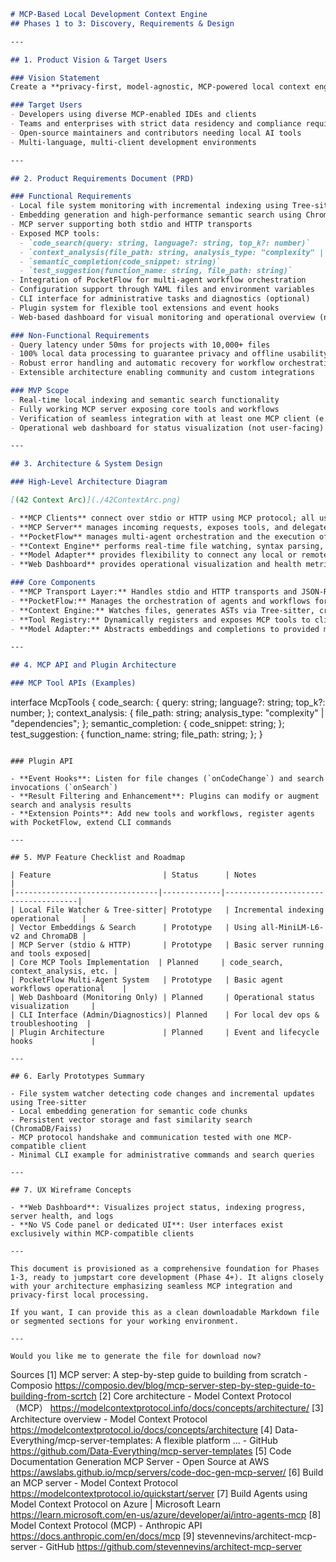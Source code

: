 ```markdown
# MCP-Based Local Development Context Engine  
## Phases 1 to 3: Discovery, Requirements & Design  

---

## 1. Product Vision & Target Users

### Vision Statement  
Create a **privacy-first, model-agnostic, MCP-powered local context engine** that connects transparently with any MCP-compatible IDE client or tool (such as Roocode, Cline, Cursor, Claude Desktop). This system delivers expressive code understanding, fast semantic search, and context-aware developer tooling, while strictly maintaining all data and processing locally. User interaction is through their chosen MCP client; no direct chatting with the server is required.

### Target Users  
- Developers using diverse MCP-enabled IDEs and clients  
- Teams and enterprises with strict data residency and compliance requirements  
- Open-source maintainers and contributors needing local AI tools  
- Multi-language, multi-client development environments  

---

## 2. Product Requirements Document (PRD)

### Functional Requirements  
- Local file system monitoring with incremental indexing using Tree-sitter  
- Embedding generation and high-performance semantic search using ChromaDB or Faiss  
- MCP server supporting both stdio and HTTP transports  
- Exposed MCP tools:  
  - `code_search(query: string, language?: string, top_k?: number)`  
  - `context_analysis(file_path: string, analysis_type: "complexity" | "dependencies")`  
  - `semantic_completion(code_snippet: string)`  
  - `test_suggestion(function_name: string, file_path: string)`  
- Integration of PocketFlow for multi-agent workflow orchestration  
- Configuration support through YAML files and environment variables  
- CLI interface for administrative tasks and diagnostics (optional)  
- Plugin system for flexible tool extensions and event hooks  
- Web-based dashboard for visual monitoring and operational overview (no user interaction)  

### Non-Functional Requirements  
- Query latency under 50ms for projects with 10,000+ files  
- 100% local data processing to guarantee privacy and offline usability  
- Robust error handling and automatic recovery for workflow orchestration and tool calls  
- Extensible architecture enabling community and custom integrations  

### MVP Scope  
- Real-time local indexing and semantic search functionality  
- Fully working MCP server exposing core tools and workflows  
- Verification of seamless integration with at least one MCP client (e.g., Cursor, Claude Desktop)  
- Operational web dashboard for status visualization (not user-facing)  

---

## 3. Architecture & System Design

### High-Level Architecture Diagram

[(42 Context Arc)](./42ContextArc.png)

- **MCP Clients** connect over stdio or HTTP using MCP protocol; all user interaction happens in these clients.  
- **MCP Server** manages incoming requests, exposes tools, and delegates complex logic to PocketFlow workflows.  
- **PocketFlow** manages multi-agent orchestration and the execution of workflows like code analysis and search.  
- **Context Engine** performs real-time file watching, syntax parsing, semantic embedding, and fast vector search.  
- **Model Adapter** provides flexibility to connect any local or remote embedding or language model.  
- **Web Dashboard** provides operational visualization and health metrics, not used for user interaction.

### Core Components  
- **MCP Transport Layer:** Handles stdio and HTTP transports and JSON-RPC protocol messages  
- **PocketFlow:** Manages the orchestration of agents and workflows for multi-step tasks  
- **Context Engine:** Watches files, generates ASTs via Tree-sitter, creates & manages vector embeddings  
- **Tool Registry:** Dynamically registers and exposes MCP tools to clients  
- **Model Adapter:** Abstracts embeddings and completions to provided models (local or remote)  

---

## 4. MCP API and Plugin Architecture

### MCP Tool APIs (Examples)

```
interface McpTools {
  code_search: {
    query: string;
    language?: string;
    top_k?: number;
  };
  context_analysis: {
    file_path: string;
    analysis_type: "complexity" | "dependencies";
  };
  semantic_completion: {
    code_snippet: string;
  };
  test_suggestion: {
    function_name: string;
    file_path: string;
  };
}
```

### Plugin API

- **Event Hooks**: Listen for file changes (`onCodeChange`) and search invocations (`onSearch`)  
- **Result Filtering and Enhancement**: Plugins can modify or augment search and analysis results  
- **Extension Points**: Add new tools and workflows, register agents with PocketFlow, extend CLI commands  

---

## 5. MVP Feature Checklist and Roadmap

| Feature                         | Status      | Notes                                |
|--------------------------------|-------------|-------------------------------------|
| Local File Watcher & Tree-sitter| Prototype   | Incremental indexing operational     |
| Vector Embeddings & Search      | Prototype   | Using all-MiniLM-L6-v2 and ChromaDB |
| MCP Server (stdio & HTTP)       | Prototype   | Basic server running and tools exposed|
| Core MCP Tools Implementation  | Planned     | code_search, context_analysis, etc. |
| PocketFlow Multi-Agent System   | Prototype   | Basic agent workflows operational    |
| Web Dashboard (Monitoring Only) | Planned     | Operational status visualization     |
| CLI Interface (Admin/Diagnostics)| Planned    | For local dev ops & troubleshooting  |
| Plugin Architecture             | Planned     | Event and lifecycle hooks             |

---

## 6. Early Prototypes Summary

- File system watcher detecting code changes and incremental updates using Tree-sitter  
- Local embedding generation for semantic code chunks  
- Persistent vector storage and fast similarity search (ChromaDB/Faiss)  
- MCP protocol handshake and communication tested with one MCP-compatible client  
- Minimal CLI example for administrative commands and search queries  

---

## 7. UX Wireframe Concepts

- **Web Dashboard**: Visualizes project status, indexing progress, server health, and logs   
- **No VS Code panel or dedicated UI**: User interfaces exist exclusively within MCP-compatible clients  

---

This document is provisioned as a comprehensive foundation for Phases 1-3, ready to jumpstart core development (Phase 4+). It aligns closely with your architecture emphasizing seamless MCP integration and privacy-first local processing.

If you want, I can provide this as a clean downloadable Markdown file or segmented sections for your working environment.

---

Would you like me to generate the file for download now?  
```

Sources
[1] MCP server: A step-by-step guide to building from scratch - Composio https://composio.dev/blog/mcp-server-step-by-step-guide-to-building-from-scrtch
[2] Core architecture - Model Context Protocol （MCP） https://modelcontextprotocol.info/docs/concepts/architecture/
[3] Architecture overview - Model Context Protocol https://modelcontextprotocol.io/docs/concepts/architecture
[4] Data-Everything/mcp-server-templates: A flexible platform ... - GitHub https://github.com/Data-Everything/mcp-server-templates
[5] Code Documentation Generation MCP Server - Open Source at AWS https://awslabs.github.io/mcp/servers/code-doc-gen-mcp-server/
[6] Build an MCP server - Model Context Protocol https://modelcontextprotocol.io/quickstart/server
[7] Build Agents using Model Context Protocol on Azure | Microsoft Learn https://learn.microsoft.com/en-us/azure/developer/ai/intro-agents-mcp
[8] Model Context Protocol (MCP) - Anthropic API https://docs.anthropic.com/en/docs/mcp
[9] stevennevins/architect-mcp-server - GitHub https://github.com/stevennevins/architect-mcp-server
